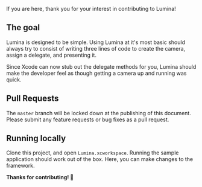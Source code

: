 If you are here, thank you for your interest in contributing to Lumina!

## The goal

Lumina is designed to be simple. Using Lumina at it's most basic should always try to consist of writing three lines of code to create the camera, assign a delegate, and presenting it.

Since Xcode can now stub out the delegate methods for you, Lumina should make the developer feel as though getting a camera up and running was quick.

## Pull Requests

The `master` branch will be locked down at the publishing of this document. Please submit any feature requests or bug fixes as a pull request.

## Running locally

Clone this project, and open `Lumina.xcworkspace`. Running the sample application should work out of the box. Here, you can make changes to the framework.

**Thanks for contributing! :100:**